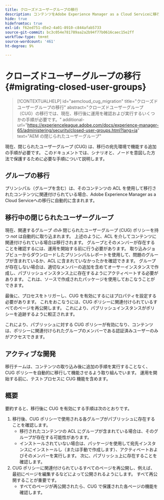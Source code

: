 ```yaml
---
title: クローズドユーザーグループの移行
description: コンテンツをAdobe Experience Manager as a Cloud Serviceに移行した後に閉じられたユーザーグループを有効にするために必要な特別な考慮事項について説明します。
hide: true
hidefromtoc: true
exl-id: f62ed751-d5e2-4a01-8910-c844afab5733
source-git-commit: bc3c054e781789aa2a2b94f77b0616caec15e2ff
workflow-type: tm+mt
source-wordcount: '461'
ht-degree: 9%

---
```


# クローズドユーザーグループの移行 {#migrating-closed-user-groups}

>[!CONTEXTUALHELP]
>id="aemcloud_cug_migration"
>title="クローズドユーザーグループの移行"
>abstract="クローズドユーザーグループ（CUG）の移行では、現在、移行後に運用を確認および実行するいくつかの手順が必要です。"
>additional-url="https://experienceleague.adobe.com/docs/experience-manager-65/administering/security/closed-user-groups.html?lang=ja" text="AEM の閉じられたユーザーグループ"

現在、閉じられたユーザーグループ (CUG) は、移行の宛先環境で機能する追加の手順が必要です。 このドキュメントでは、シナリオと、ノードを意図した方法で保護するために必要な手順について説明します。

## グループの移行

プリンシパル（グループを含む）は、そのコンテンツの ACL を使用して移行されたコンテンツに関連付けられている場合、Adobe Experience Manager as a Cloud Serviceへの移行に自動的に含まれます。

## 移行中の閉じられたユーザーグループ

現在、関連するグループ *のみ* 閉じられたユーザーグループ (CUG) ポリシーを持つ *not* は自動的に取り込まれます。 上述のように、ACL を介してコンテンツに関連付けられている場合は移行されます。 グループとそのメンバーが存在することを確認するには、運用を開始する前に行う必要があります。 取り込みジョブビューからダウンロードしたプリンシパルレポートを使用して、問題のグループが含まれているか、ACL に含まれていなかったかを確認できます。 グループが存在しない場合は、適切なメンバーの追加を含めてオーサーインスタンスで作成し、パブリッシュインスタンス上に存在するようにアクティベートする必要があります。 これは、ソースで作成されたパッケージを使用しておこなうことができます。

最後に、プロセスをトリガーし、CUG を有効にするにはプロパティを設定する必要があります。 これをおこなうには、CUG ポリシーに関連付けられているすべてのページを再公開します。 これにより、パブリッシュインスタンスがポリシーを追跡するように較正されます。

これにより、パブリッシュに対する CUG ポリシーが有効になり、コンテンツは、ポリシーに関連付けられたグループのメンバーである認証済みユーザーのみがアクセスできます。

## アクティブな開発

移行チームは、コンテンツの取り込み後に追加の手順を実行することなく、CUG ポリシーを自動的に移行して機能させるよう取り組んでいます。
運用を開始する前に、テストプロセスに CUG 機能を含めます。

## 概要

要約すると、移行後に CUG を有効にする手順は次のとおりです。

1. 移行後、CUG ポリシーで使用される各グループがパブリッシュに存在することを確認します。
   - 移行されたコンテンツの ACL にグループが含まれている場合は、そのグループが存在する可能性があります。
   - インストールされていない場合は、パッケージを使用して宛先インスタンスにインストールし（または手動で作成します）、アクティベートおよびそのメンバーを実行します。 次に、パブリッシュ上に存在することを確認します。
1. CUG ポリシーに関連付けられているすべてのページを再公開し、例えば、最初にページを編集するなどによって公開されるようにします。 すべて再公開することが重要です。
   - すべてのページが再公開されたら、CUG で保護された各ページの機能を確認します。
